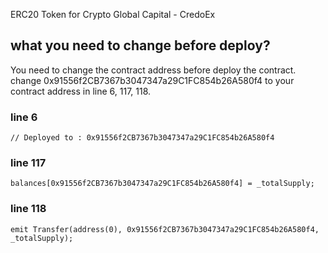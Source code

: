 ERC20 Token for Crypto Global Capital - CredoEx

## what you need to change before deploy? 

You need to change the contract address before deploy the contract. change 0x91556f2CB7367b3047347a29C1FC854b26A580f4 to your contract address in line 6, 117, 118.

### line 6
```
// Deployed to : 0x91556f2CB7367b3047347a29C1FC854b26A580f4
```

### line 117
```
balances[0x91556f2CB7367b3047347a29C1FC854b26A580f4] = _totalSupply;
```

### line 118
```
emit Transfer(address(0), 0x91556f2CB7367b3047347a29C1FC854b26A580f4, _totalSupply);
```